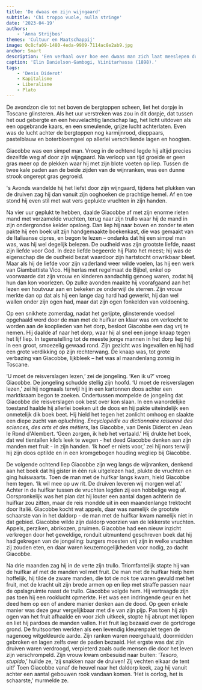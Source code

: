 ```yaml
---
title: 'De dwaas en zijn wijngaard'
subtitle: 'Chi troppo vuole, nulla stringe'
date: '2023-04-19'
authors:
    - 'Anna Strijbos'
themes: 'Cultuur en Maatschappij'
image: 0c8cfa09-1480-4eda-9909-7114ac8e2ab9.jpg
anchor: Smart
description: 'Een verhaal over hoe een dwaas man zich laat meeslepen door verlangen en zijn thuis in verval stort.'
caption: 'Elin Danielson-Gambogi, Viinitarhassa (1898).'
tags:
    - 'Denis Diderot'
    - Kapitalisme
    - Liberalisme
    - Plato
---
```


De avondzon die tot net boven de bergtoppen scheen, liet het dorpje in Toscane glinsteren. Als het uur verstreken was zou in dit dorpje, dat tussen het oud gebergte en een heuvelachtig landschap lag, het licht uitdoven als een opgebrande kaars, en een smeulende, grijze lucht achterlaten. Even was de lucht achter de bergtoppen nog karmijnrood, dieppaars, pastelblauw en boterbloemgeel op allerlei verschillende lagen en hoogten.

Giacobbe was een simpel man. Vroeg in de ochtend legde hij altijd precies dezelfde weg af door zijn wijngaard. Na verloop van tijd groeide er geen gras meer op de plekken waar hij met zijn blote voeten op liep. Tussen de twee kale paden aan de beide zijden van de wijnranken, was een dunne strook ongerept gras gegroeid.

's Avonds wandelde hij het liefst door zijn wijngaard, tijdens het plukken van de druiven zag hij dan vanuit zijn ooghoeken de prachtige hemel. Af en toe stond hij even stil met wat vers geplukte vruchten in zijn handen. 

Na vier uur geplukt te hebben, daalde Giacobbe af met zijn enorme rieten mand met verzamelde vruchten, terug naar zijn trullo waar hij de mand in zijn ondergrondse kelder opsloeg. Dan liep hij naar boven en zonder te eten pakte hij een boek uit zijn handgemaakte boekenkast, die was gemaakt van de Italiaanse cipres, en begon te lezen – ondanks dat hij een simpel man was, was hij wel degelijk belezen. De oudheid was zijn grootste liefde, naast zijn liefde voor God. In deze liefde begeerde hij Plato het meest; hij was de eigenschap die de oudheid bezat waardoor zijn hartstocht onwrikbaar bleef. Maar als hij de liefde voor zijn vaderland weer wilde voelen, las hij een werk van Giambattista Vico. Hij herlas met regelmaat de Bijbel, enkel op voorwaarde dat zijn vrouw en kinderen aandachtig genoeg waren, zodat hij hun dan kon voorlezen. Op zulke avonden maakte hij voorafgaand aan het lezen een houtvuur aan en bekeken ze onderwijl de sterren. Zijn vrouw merkte dan op dat als hij een lange dag hard had gewerkt, hij dan wel wallen onder zijn ogen had, maar dat zijn ogen fonkelden van voldoening. 
 
Op een snikhete zomerdag, nadat het gerijpte, glinsterende voedsel opgehaald werd door de man met de huifkar en klaar was om verkocht te worden aan de kooplieden van het dorp, besloot Giacobbe een dag vrij te nemen. Hij daalde af naar het dorp, waar hij al snel een jonge knaap tegen het lijf liep. In tegenstelling tot de meeste jonge mannen in het dorp liep hij in een groot, smoezelig gewaad rond. Zijn gezicht was ingevallen en hij had een grote verdikking op zijn rechterwang. De knaap was, tot grote verbazing van Giacobbe, lijkbleek – het was al maandenlang zonnig in Toscane.
 
‘U moet de reisverslagen lezen,’ zei de jongeling. 
‘Ken ik u?’ vroeg Giacobbe. De jongeling schudde stellig zijn hoofd. 
‘U moet de reisverslagen lezen,’ zei hij nogmaals terwijl hij in een kartonnen doos achter een marktkraam begon te zoeken. Ondertussen mompelde de jongeling dat Giacobbe die reisverslagen ook best over kon slaan. In een wanordelijke toestand haalde hij allerlei boeken uit de doos en hij pakte uiteindelijk een onmetelijk dik boek beet. Hij hield het tegen het zonlicht omhoog en slaakte een diepe zucht van opluchting. _Encyclopédie ou dictionnaire raisonné des sciences, des arts et des métiers_, las Giacobbe, van Denis Diderot en Jean le Rond d'Alembert. 
‘Geen zorgen, ik heb het vertaald.’
Hij drukte het boek, dat wel tientallen kilo’s leek te wegen - het deed Giacobbe denken aan zijn manden met fruit - in zijn handen. 
‘Ik hoef er niets voor,’ zei hij nors terwijl hij zijn doos optilde en in een kromgebogen houding wegliep bij Giacobbe. 
 
De volgende ochtend liep Giacobbe zijn weg langs de wijnranken, denkend aan het boek dat hij gister in één ruk uitgelezen had, plukte de vruchten en ging huiswaarts. Toen de man met de huifkar langs kwam, hield Giacobbe hem tegen.
‘Ik wil mee op uw rit. De druiven leveren wij morgen wel af.’ 
Achter in de huifkar tussen de vruchten legden zij een hobbelige weg af. Oorspronkelijk was het plan dat hij louter een aantal dagen achterin de huifkar zou zitten, maar de reis mondde uit in een maandenlange trektocht door Italië. Giacobbe kocht wat appels, daar was namelijk de grootste schaarste van in het daldorp - de man met de huifkar kwam namelijk niet in dat gebied. Giacobbe wilde zijn daldorp voorzien van de lekkerste vruchten. Appels, perziken, abrikozen, pruimen. Giacobbe had een nieuw inzicht verkregen door het geweldige, ronduit uitmuntend geschreven boek dat hij had gekregen van de jongeling: burgers moesten vrij zijn in welke vruchten zij zouden eten, en daar waren keuzemogelijkheden voor nodig, zo dacht Giacobbe. 
 
Na drie maanden zag hij in de verte zijn trullo. Triomfantelijk stapte hij van de huifkar af met de manden vol met fruit. De man met de huifkar hielp hem hoffelijk, hij tilde de zware manden, die tot de nok toe waren gevuld met het fruit, met de kracht uit zijn brede armen op en liep met straffe passen naar de opslagruimte naast de trullo. Giacobbe volgde hem. Hij vertraagde zijn pas toen hij een rooklucht opmerkte. Het was een indringende geur en het deed hem op een of andere manier denken aan de dood. Op geen enkele manier was deze geur vergelijkbaar met die van zijn pijp. Pas toen hij zijn ogen van het fruit afhaalde en voor zich uitkeek, stopte hij abrupt met lopen en liet hij pardoes de manden vallen. Het fruit lag bezaaid over de gortdroge grond. De fruitsoorten werkten als een levendig kleurenpalet tegen de nagenoeg witgekleurde aarde. Zijn ranken waren neergehaald, doormidden gebroken en lagen zelfs over de paden bezaaid. Het ergste was dat zijn druiven waren verdroogd, verpieterd zoals oude mensen die door het leven zijn verschrompeld. 
Zijn vrouw kwam onbesuisd naar buiten: ‘_Tesoro, stupido_,’ huilde ze, ‘zij snakken naar de druiven! Zij vechten elkaar de tent uit!’ 
Toen Giacobbe vanaf de heuvel naar het daldorp keek, zag hij vanuit achter een aantal gebouwen rook vandaan komen. 
‘Het is oorlog, het is schaarste,’ murmelde ze.
